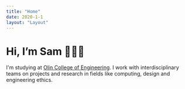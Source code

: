 ```yaml
---
title: "Home"
date: 2020-1-1
layout: "Layout"
---
```


<h1 class="big-title">Hi, I’m Sam 👩🏻‍💻</h1>

I'm studying at <a href="https://www.olin.edu">Olin College of Engineering</a>. I work with interdisciplinary teams on projects and research in fields like computing, design and engineering ethics.
